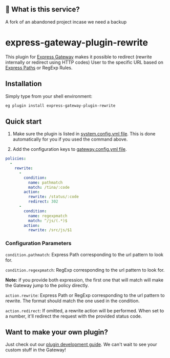 ## 💬 What is this service? 

A fork of an abandoned project incase we need a backup 

# express-gateway-plugin-rewrite

This plugin for [Express Gateway](https://express-gateway.io) makes it possible to redirect (rewrite internally or
redirect using HTTP codes) User to the specific URL based on
[Express Paths](https://expressjs.com/en/guide/routing.html) or RegExp Rules.

## Installation

Simply type from your shell environment:

```bash
eg plugin install express-gateway-plugin-rewrite
```

## Quick start

1. Make sure the plugin is listed in [system.config.yml file](https://www.express-gateway.io/docs/configuration/system.config.yml/).
This is done automatically for you if you used the command above.

2. Add the configuration keys to [gateway.config.yml file](https://www.express-gateway.io/docs/configuration/gateway.config.yml/).

```yaml
policies:
  -
    rewrite:
      -
        condition:
          name: pathmatch
          match: /tina/:code
        action:
          rewrite: /status/:code
          redirect: 302
      -
        condition:
          name: regexpmatch
          match: ^/js/(.*)$
        action:
          rewrite: /src/js/$1
```

### Configuration Parameters

`condition.pathmatch`: Express Path corresponding to the url pattern to look for.

`condition.regexpmatch`: RegExp corresponding to the url pattern to look for.

**Note:** if you provide both expression, the first one that will match will make the Gateway jump to the policy
directly.

`action.rewrite`: Express Path or RegExp corresponding to the url pattern to rewrite. The format should match the
one used in the condition.

`action.redirect`: If omitted, a rewrite action will be performed. When set to a number, it'll redirect the request
with the provided status code.

## Want to make your own plugin?

Just check out our [plugin development guide](https://www.express-gateway.io/docs/plugins/).
We can't wait to see your custom stuff in the Gateway!

